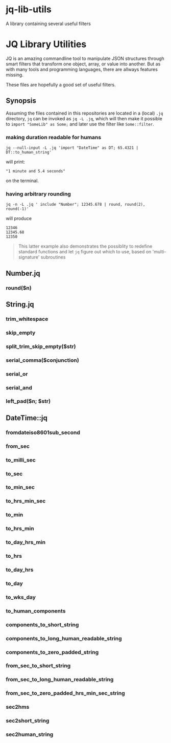 # jq-lib-utils

A library containing several useful filters

# JQ Library Utilities

JQ is an amazing commandline tool to manipulate JSON structures through smart
filters that transform one object, array, or value into another. But as with
many tools and programming languages, there are allways features missing.

These files are hopefully a good set of useful filters.

## Synopsis

Assuming the files contained in this repositories are located in a (local) `.jq`
directory, `jq` can be invoked as `jq -L .jq`, which will then make it possible
to `import "SomeLib" as Some;` and later use the filter like `Some::filter`.

### making duration readable for humans

```
jq --null-input -L .jq 'import "DateTime" as DT; 65.4321 | DT::to_human_string'
```
will print:
```
"1 minute and 5.4 seconds"
```
on the terminal.

### having arbitrary rounding

```
jq -n -L .jq ' include "Number"; 12345.678 | round, round(2), round(-1)'
```
will produce
```
12346
12345.68
12350
```

> This latter example also demonstrates the possiblity to redefine standard
> functions and let `jq` figure out which to use, based on 'multi-signature'
> subroutines

## Number.jq

### round($n)


## String.jq

### trim_whitespace

### skip_empty

### split_trim_skip_empty($str)

### serial_comma($conjunction)

### serial_or

### serial_and

### left_pad($n; $str)

## DateTime::jq

### fromdateiso8601sub_second

### from_sec

### to_milli_sec

### to_sec

### to_min_sec

### to_hrs_min_sec

### to_min

### to_hrs_min

### to_day_hrs_min

### to_hrs

### to_day_hrs

### to_day

### to_wks_day

### to_human_components

### components_to_short_string

### components_to_long_human_readable_string

### components_to_zero_padded_string

### from_sec_to_short_string

### from_sec_to_long_human_readable_string

### from_sec_to_zero_padded_hrs_min_sec_string

### sec2hms

### sec2short_string

### sec2human_string
